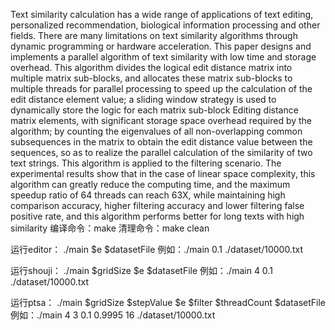 Text similarity calculation has a wide range of applications of text editing, personalized recommendation,
biological information processing and other fields. There are many limitations on text similarity algorithms through
dynamic programming or hardware acceleration. This paper designs and implements a parallel algorithm of text
similarity with low time and storage overhead. This algorithm divides the logical edit distance matrix into multiple
matrix sub-blocks, and allocates these matrix sub-blocks to multiple threads for parallel processing to speed up the
calculation of the edit distance element value; a sliding window strategy is used to dynamically store the logic for
each matrix sub-block Editing distance matrix elements, with significant storage space overhead required by the
algorithm; by counting the eigenvalues of all non-overlapping common subsequences in the matrix to obtain the edit
distance value between the sequences, so as to realize the parallel calculation of the similarity of two text strings.
This algorithm is applied to the filtering scenario. The experimental results show that in the case of linear space
complexity, this algorithm can greatly reduce the computing time, and the maximum speedup ratio of 64 threads can
reach 63X, while maintaining high comparison accuracy, higher filtering accuracy and lower filtering false positive
rate, and this algorithm performs better for long texts with high similarity
编译命令：make
清理命令：make clean

运行editor：
./main $e $datasetFile
例如：./main 0.1 ./dataset/10000.txt

运行shouji：
./main $gridSize $e $datasetFile
例如：./main 4 0.1 ./dataset/10000.txt

运行ptsa：
./main $gridSize $stepValue $e $filter $threadCount $datasetFile
例如：./main 4 3 0.1 0.9995 16 ./dataset/10000.txt